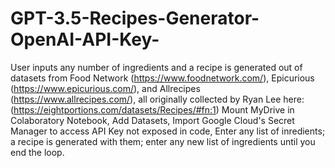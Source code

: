 # GPT-3.5-Recipes-Generator-OpenAI-API-Key-
User inputs any number of ingredients and a recipe is generated out of datasets from Food Network (https://www.foodnetwork.com/), Epicurious (https://www.epicurious.com/), and Allrecipes (https://www.allrecipes.com/), all originally collected by Ryan Lee here: (https://eightportions.com/datasets/Recipes/#fn:1)
Mount MyDrive in Colaboratory Notebook,
Add Datasets,
Import Google Cloud's Secret Manager to access API Key not exposed in code,
Enter any list of inredients; a recipe is generated with them; enter any new list of ingredients until you end the loop.
